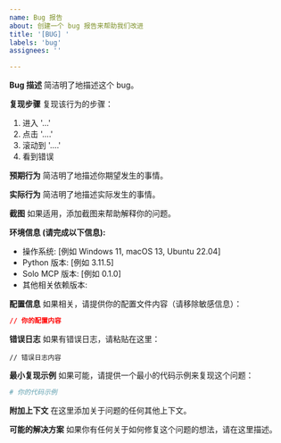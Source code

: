 ```yaml
---
name: Bug 报告
about: 创建一个 bug 报告来帮助我们改进
title: '[BUG] '
labels: 'bug'
assignees: ''

---
```


**Bug 描述**
简洁明了地描述这个 bug。

**复现步骤**
复现该行为的步骤：
1. 进入 '...'
2. 点击 '....'
3. 滚动到 '....'
4. 看到错误

**预期行为**
简洁明了地描述你期望发生的事情。

**实际行为**
简洁明了地描述实际发生的事情。

**截图**
如果适用，添加截图来帮助解释你的问题。

**环境信息 (请完成以下信息):**
 - 操作系统: [例如 Windows 11, macOS 13, Ubuntu 22.04]
 - Python 版本: [例如 3.11.5]
 - Solo MCP 版本: [例如 0.1.0]
 - 其他相关依赖版本:

**配置信息**
如果相关，请提供你的配置文件内容（请移除敏感信息）：
```json
// 你的配置内容
```

**错误日志**
如果有错误日志，请粘贴在这里：
```
// 错误日志内容
```

**最小复现示例**
如果可能，请提供一个最小的代码示例来复现这个问题：
```python
# 你的代码示例
```

**附加上下文**
在这里添加关于问题的任何其他上下文。

**可能的解决方案**
如果你有任何关于如何修复这个问题的想法，请在这里描述。